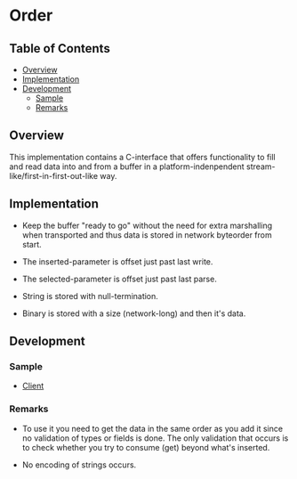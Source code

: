 # Order

## Table of Contents

<!-- toc -->

- [Overview](#markdown-header-overview)
- [Implementation](#markdown-header-implementation)
- [Development](#markdown-header-development)
  * [Sample](#markdown-header-sample)
  * [Remarks](#markdown-header-remarks)

<!-- tocstop -->

## Overview

This implementation contains a C-interface that offers functionality to fill and read data into and from a buffer in a platform-indenpendent stream-like/first-in-first-out-like way.

## Implementation

- Keep the buffer "ready to go" without the need for extra marshalling when transported and thus data is stored in network byteorder from start.

- The inserted-parameter is offset just past last write.

- The selected-parameter is offset just past last parse.

- String is stored with null-termination.

- Binary is stored with a size (network-long) and then it's data.

## Development

### Sample

- [Client](./../sample/client/source/order.cpp)

### Remarks

- To use it you need to get the data in the same order as you add it since no validation of types or fields is done. The only validation that occurs is to check whether you try to consume (get) beyond what's inserted.

- No encoding of strings occurs.
